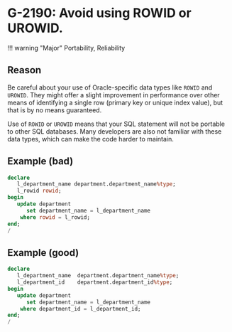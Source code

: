 # G-2190: Avoid using ROWID or UROWID. 

!!! warning "Major"
    Portability, Reliability

## Reason

Be careful about your use of Oracle-specific data types like `ROWID` and `UROWID`. They might offer a slight improvement in performance over other means of identifying a single row (primary key or unique index value), but that is by no means guaranteed. 

Use of `ROWID` or `UROWID` means that your SQL statement will not be portable to other SQL databases. Many developers are also not familiar with these data types, which can make the code harder to maintain. 

## Example (bad)

```sql
declare
   l_department_name department.department_name%type;
   l_rowid rowid;
begin
   update department 
      set department_name = l_department_name
    where rowid = l_rowid;
end;
/
```

## Example (good)

```sql
declare
   l_department_name  department.department_name%type;
   l_department_id    department.department_id%type;
begin
   update department 
      set department_name = l_department_name
    where department_id = l_department_id;
end;
/
```
